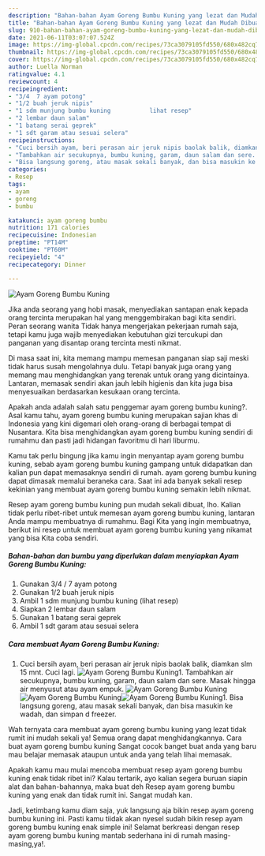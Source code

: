```yaml
---
description: "Bahan-bahan Ayam Goreng Bumbu Kuning yang lezat dan Mudah Dibuat"
title: "Bahan-bahan Ayam Goreng Bumbu Kuning yang lezat dan Mudah Dibuat"
slug: 910-bahan-bahan-ayam-goreng-bumbu-kuning-yang-lezat-dan-mudah-dibuat
date: 2021-06-11T03:07:07.524Z
image: https://img-global.cpcdn.com/recipes/73ca3079105fd550/680x482cq70/ayam-goreng-bumbu-kuning-foto-resep-utama.jpg
thumbnail: https://img-global.cpcdn.com/recipes/73ca3079105fd550/680x482cq70/ayam-goreng-bumbu-kuning-foto-resep-utama.jpg
cover: https://img-global.cpcdn.com/recipes/73ca3079105fd550/680x482cq70/ayam-goreng-bumbu-kuning-foto-resep-utama.jpg
author: Luella Norman
ratingvalue: 4.1
reviewcount: 4
recipeingredient:
- "3/4  7 ayam potong"
- "1/2 buah jeruk nipis"
- "1 sdm munjung bumbu kuning           lihat resep"
- "2 lembar daun salam"
- "1 batang serai geprek"
- "1 sdt garam atau sesuai selera"
recipeinstructions:
- "Cuci bersih ayam, beri perasan air jeruk nipis baolak balik, diamkan slm 15 mnt. Cuci lagi."
- "Tambahkan air secukupnya, bumbu kuning, garam, daun salam dan sere. Masak hingga air menyusut atau ayam empuk."
- "Bisa langsung goreng, atau masak sekali banyak, dan bisa masukin ke wadah, dan simpan d freezer."
categories:
- Resep
tags:
- ayam
- goreng
- bumbu

katakunci: ayam goreng bumbu 
nutrition: 171 calories
recipecuisine: Indonesian
preptime: "PT14M"
cooktime: "PT60M"
recipeyield: "4"
recipecategory: Dinner

---
```



![Ayam Goreng Bumbu Kuning](https://img-global.cpcdn.com/recipes/73ca3079105fd550/680x482cq70/ayam-goreng-bumbu-kuning-foto-resep-utama.jpg)

Jika anda seorang yang hobi masak, menyediakan santapan enak kepada orang tercinta merupakan hal yang menggembirakan bagi kita sendiri. Peran seorang  wanita Tidak hanya mengerjakan pekerjaan rumah saja, tetapi kamu juga wajib menyediakan kebutuhan gizi tercukupi dan panganan yang disantap orang tercinta mesti nikmat.

Di masa  saat ini, kita memang mampu memesan panganan siap saji meski tidak harus susah mengolahnya dulu. Tetapi banyak juga orang yang memang mau menghidangkan yang terenak untuk orang yang dicintainya. Lantaran, memasak sendiri akan jauh lebih higienis dan kita juga bisa menyesuaikan berdasarkan kesukaan orang tercinta. 



Apakah anda adalah salah satu penggemar ayam goreng bumbu kuning?. Asal kamu tahu, ayam goreng bumbu kuning merupakan sajian khas di Indonesia yang kini digemari oleh orang-orang di berbagai tempat di Nusantara. Kita bisa menghidangkan ayam goreng bumbu kuning sendiri di rumahmu dan pasti jadi hidangan favoritmu di hari liburmu.

Kamu tak perlu bingung jika kamu ingin menyantap ayam goreng bumbu kuning, sebab ayam goreng bumbu kuning gampang untuk didapatkan dan kalian pun dapat memasaknya sendiri di rumah. ayam goreng bumbu kuning dapat dimasak memalui beraneka cara. Saat ini ada banyak sekali resep kekinian yang membuat ayam goreng bumbu kuning semakin lebih nikmat.

Resep ayam goreng bumbu kuning pun mudah sekali dibuat, lho. Kalian tidak perlu ribet-ribet untuk memesan ayam goreng bumbu kuning, lantaran Anda mampu membuatnya di rumahmu. Bagi Kita yang ingin membuatnya, berikut ini resep untuk membuat ayam goreng bumbu kuning yang nikamat yang bisa Kita coba sendiri.

<!--inarticleads1-->

##### Bahan-bahan dan bumbu yang diperlukan dalam menyiapkan Ayam Goreng Bumbu Kuning:

1. Gunakan 3/4 / 7 ayam potong
1. Gunakan 1/2 buah jeruk nipis
1. Ambil 1 sdm munjung bumbu kuning           (lihat resep)
1. Siapkan 2 lembar daun salam
1. Gunakan 1 batang serai geprek
1. Ambil 1 sdt garam atau sesuai selera




<!--inarticleads2-->

##### Cara membuat Ayam Goreng Bumbu Kuning:

1. Cuci bersih ayam, beri perasan air jeruk nipis baolak balik, diamkan slm 15 mnt. Cuci lagi.
<img src="https://img-global.cpcdn.com/steps/975047eb25bcef34/160x128cq70/ayam-goreng-bumbu-kuning-langkah-memasak-1-foto.jpg" alt="Ayam Goreng Bumbu Kuning">1. Tambahkan air secukupnya, bumbu kuning, garam, daun salam dan sere. Masak hingga air menyusut atau ayam empuk.
<img src="https://img-global.cpcdn.com/steps/0faa85d118aae31d/160x128cq70/ayam-goreng-bumbu-kuning-langkah-memasak-2-foto.jpg" alt="Ayam Goreng Bumbu Kuning"><img src="https://img-global.cpcdn.com/steps/6b7d4f510d9443d3/160x128cq70/ayam-goreng-bumbu-kuning-langkah-memasak-2-foto.jpg" alt="Ayam Goreng Bumbu Kuning"><img src="https://img-global.cpcdn.com/steps/18dd8dc564e193b3/160x128cq70/ayam-goreng-bumbu-kuning-langkah-memasak-2-foto.jpg" alt="Ayam Goreng Bumbu Kuning">1. Bisa langsung goreng, atau masak sekali banyak, dan bisa masukin ke wadah, dan simpan d freezer.




Wah ternyata cara membuat ayam goreng bumbu kuning yang lezat tidak rumit ini mudah sekali ya! Semua orang dapat menghidangkannya. Cara buat ayam goreng bumbu kuning Sangat cocok banget buat anda yang baru mau belajar memasak ataupun untuk anda yang telah lihai memasak.

Apakah kamu mau mulai mencoba membuat resep ayam goreng bumbu kuning enak tidak ribet ini? Kalau tertarik, ayo kalian segera buruan siapin alat dan bahan-bahannya, maka buat deh Resep ayam goreng bumbu kuning yang enak dan tidak rumit ini. Sangat mudah kan. 

Jadi, ketimbang kamu diam saja, yuk langsung aja bikin resep ayam goreng bumbu kuning ini. Pasti kamu tiidak akan nyesel sudah bikin resep ayam goreng bumbu kuning enak simple ini! Selamat berkreasi dengan resep ayam goreng bumbu kuning mantab sederhana ini di rumah masing-masing,ya!.

